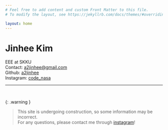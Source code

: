 ```yaml
---
# Feel free to add content and custom Front Matter to this file.
# To modify the layout, see https://jekyllrb.com/docs/themes/#overriding-theme-defaults

layout: home
---
```


<style>
@import 'https://fonts.googleapis.com/css?family=Roboto+Mono:100'

html,body; {
  font-family: 'Roboto Mono', monospace;
  background: #212121;
  height: 100%;
}
  

.container{
  height: 100%;
  width: 100%;
  justify-content: center;
  align-items: center;
  display: flex; 
}
  
.text{
  font-weight: 300;
  font-size: 40px;
}
  
</style>

<!-- <br>
<div class="container">
  <div class="text">
  <script src="/assets/js/typing-effect.js"></script>
  </div>
</div> -->

# Jinhee Kim

EEE at SKKU  
Contact: a2jinhee@gmail.com  
Github: [a2jinhee](https://github.com/a2jinhee?tab=repositories)  
Instagram: [code_nasa](https://www.instagram.com/code_nasa/?hl=en)

---


<br>

{: .warning }

> This site is undergoing construction, so some information may be incorrect.  
> For any questions, please contact me through [instagram](https://www.instagram.com/code_nasa/?hl=en)!
